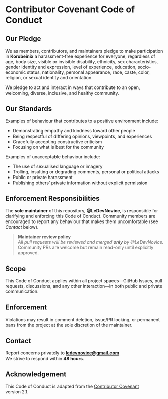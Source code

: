 # Contributor Covenant Code of Conduct

## Our Pledge
We as members, contributors, and maintainers pledge to make participation in
**Korobeinix** a harassment-free experience for everyone, regardless of age,
body size, visible or invisible disability, ethnicity, sex characteristics,
gender identity and expression, level of experience, education, socio-economic
status, nationality, personal appearance, race, caste, color, religion, or
sexual identity and orientation.

We pledge to act and interact in ways that contribute to an open, welcoming,
diverse, inclusive, and healthy community.

## Our Standards
Examples of behaviour that contributes to a positive environment include:

* Demonstrating empathy and kindness toward other people  
* Being respectful of differing opinions, viewpoints, and experiences  
* Gracefully accepting constructive criticism  
* Focusing on what is best for the community  

Examples of unacceptable behaviour include:

* The use of sexualised language or imagery  
* Trolling, insulting or degrading comments, personal or political attacks  
* Public or private harassment  
* Publishing others’ private information without explicit permission  

## Enforcement Responsibilities
The **sole maintainer** of this repository, **@LeDevNovice**, is responsible for
clarifying and enforcing this Code of Conduct. Community members are encouraged
to report any behaviour that makes them uncomfortable (see *Contact* below).

> **Maintainer review policy**  
> *All pull requests will be reviewed and merged **only** by @LeDevNovice.*
> Community PRs are welcome but remain read-only until explicitly approved.

## Scope
This Code of Conduct applies within all project spaces—GitHub Issues, pull
requests, discussions, and any other interaction—in both public and private
communication.

## Enforcement
Violations may result in comment deletion, issue/PR locking, or permanent bans
from the project at the sole discretion of the maintainer.

## Contact
Report concerns privately to **ledevnovice@gmail.com**  
We strive to respond within **48 hours**.

## Acknowledgement
This Code of Conduct is adapted from the [Contributor Covenant][homepage]  
version 2.1.

[homepage]: https://www.contributor-covenant.org
